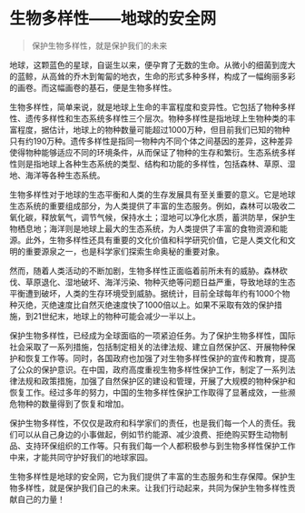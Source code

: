 # 生物多样性——地球的安全网
> 保护生物多样性，就是保护我们的未来

地球，这颗蓝色的星球，自诞生以来，便孕育了无数的生命。从微小的细菌到庞大的蓝鲸，从高耸的乔木到匍匐的地衣，生命的形式多种多样，构成了一幅绚丽多彩的画卷。而这幅画卷的基石，便是生物多样性。

生物多样性，简单来说，就是地球上生命的丰富程度和变异性。它包括了物种多样性、遗传多样性和生态系统多样性三个层次。物种多样性是指地球上生物种类的丰富程度，据估计，地球上的物种数量可能超过1000万种，但目前我们已知的物种只有约190万种。遗传多样性是指同一物种内不同个体之间基因的差异，这种差异使得物种能够适应不同的环境条件，从而保证了物种的生存和繁衍。生态系统多样性则是指地球上各种生态系统的类型、结构和功能的多样性，包括森林、草原、湿地、海洋等各种生态系统。

生物多样性对于地球的生态平衡和人类的生存发展具有至关重要的意义。它是地球生态系统的重要组成部分，为人类提供了丰富的生态服务。例如，森林可以吸收二氧化碳，释放氧气，调节气候，保持水土；湿地可以净化水质，蓄洪防旱，保护生物栖息地；海洋则是地球上最大的生态系统，为人类提供了丰富的食物资源和能源。此外，生物多样性还具有重要的文化价值和科学研究价值，它是人类文化和文明的重要源泉之一，也是科学家们探索生命奥秘的重要对象。

然而，随着人类活动的不断加剧，生物多样性正面临着前所未有的威胁。森林砍伐、草原退化、湿地破坏、海洋污染、物种灭绝等问题日益严重，导致地球的生态平衡遭到破坏，人类的生存环境受到威胁。据统计，目前全球每年约有1000个物种灭绝，灭绝速度比自然灭绝速度快了1000倍以上。如果不采取有效的保护措施，到21世纪末，地球上的物种可能会减少一半以上。

保护生物多样性，已经成为全球面临的一项紧迫任务。为了保护生物多样性，国际社会采取了一系列措施，包括制定相关的法律法规、建立自然保护区、开展物种保护和恢复工作等。同时，各国政府也加强了对生物多样性保护的宣传和教育，提高了公众的保护意识。在中国，政府高度重视生物多样性保护工作，制定了一系列法律法规和政策措施，加强了自然保护区的建设和管理，开展了大规模的物种保护和恢复工作。经过多年的努力，中国的生物多样性保护工作取得了显著成效，一些濒危物种的数量得到了恢复和增加。

保护生物多样性，不仅仅是政府和科学家们的责任，也是我们每一个人的责任。我们可以从自己身边的小事做起，例如节约能源、减少浪费、拒绝购买野生动物制品、支持环保组织的工作等。只有我们每一个人都积极参与到生物多样性保护工作中来，才能共同守护好我们的地球家园。

生物多样性是地球的安全网，它为我们提供了丰富的生态服务和生存保障。保护生物多样性，就是保护我们自己的未来。让我们行动起来，共同为保护生物多样性贡献自己的力量！